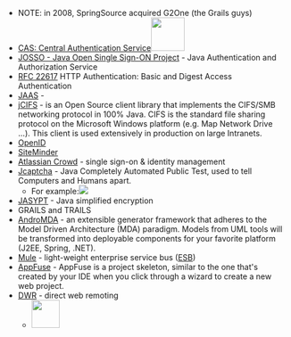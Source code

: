   * NOTE: in 2008, SpringSource acquired G2One (the Grails guys)
  * [CAS: Central Authentication Service](http://www.jasig.org/cas)<img width='60' src='http://www.jasig.org/sites/jasig.webchuckhosting.com/files/casLogo.jpg' />
  * [JOSSO - Java Open Single Sign-ON Project](http://www.josso.org/confluence/display/JOSSO1/JOSSO+-+Java+Open+Single+Sign-On+Project+Home) - Java Authentication and Authorization Service
  * [RFC 22617](http://www.ietf.org/rfc/rfc2617.txt) HTTP Authentication: Basic and Digest Access Authentication
  * [JAAS](http://en.wikipedia.org/wiki/Java_Authentication_and_Authorization_Service) -
  * [jCIFS](http://jcifs.samba.org/) - is an Open Source client library that implements the CIFS/SMB networking protocol in 100% Java. CIFS is the standard file sharing protocol on the Microsoft Windows platform (e.g. Map Network Drive ...). This client is used extensively in production on large Intranets.
  * [OpenID](http://openid.net/)
  * [SiteMinder](http://ca.com/us/internet-access-control.aspx)
  * [Atlassian Crowd](http://www.atlassian.com/software/crowd/) - single sign-on & identity management
  * [Jcaptcha](http://jcaptcha.sourceforge.net/) - Java Completely Automated Public Test, used to tell Computers and Humans apart.
    * For example:<img src='http://forge.octo.com/jcaptcha/confluence/download/attachments/35520514/jcaptcha3.jpg' />
  * [JASYPT](http://www.jasypt.org) - Java simplified encryption
  * GRAILS and TRAILS
  * [AndroMDA](http://www.andromda.org/index.php) - an extensible generator framework that adheres to the Model Driven Architecture (MDA) paradigm. Models from UML tools will be transformed into deployable components for your favorite platform (J2EE, Spring, .NET).
  * [Mule](http://en.wikipedia.org/wiki/Mule_(software)) - light-weight enterprise service bus ([ESB](http://en.wikipedia.org/wiki/Enterprise_service_bus))
  * [AppFuse](http://appfuse.org/display/APF/Home) - AppFuse is a project skeleton, similar to the one that's created by your IDE when you click through a wizard to create a new web project.
  * [DWR](http://directwebremoting.org/dwr/index.html) - direct web remoting
    * <img width='50' src='http://directwebremoting.org/dwr/media/dwr-logo-200.gif' />
